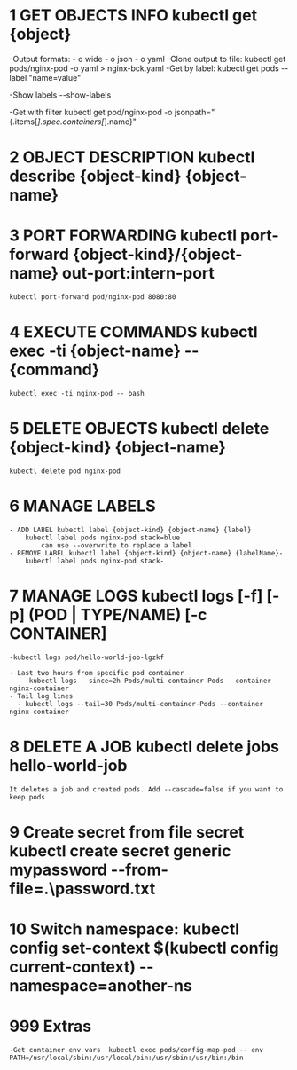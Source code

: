 
# 1 GET OBJECTS INFO kubectl get {object}

-Output formats:
    - o wide
    - o json
    - o yaml
-Clone output to file:
    kubectl get pods/nginx-pod -o yaml > nginx-bck.yaml
-Get by label:
 kubectl get pods --label "name=value"

-Show labels --show-labels

-Get with filter
kubectl get pod/nginx-pod -o jsonpath="{.items[*].spec.containers[*].name}"

# 2 OBJECT DESCRIPTION kubectl describe {object-kind} {object-name}

# 3 PORT FORWARDING kubectl port-forward {object-kind}/{object-name} out-port:intern-port

    kubectl port-forward pod/nginx-pod 8080:80

# 4 EXECUTE COMMANDS kubectl exec -ti {object-name} -- {command}

    kubectl exec -ti nginx-pod -- bash

# 5 DELETE OBJECTS kubectl delete {object-kind} {object-name}

    kubectl delete pod nginx-pod

# 6 MANAGE LABELS  

    - ADD LABEL kubectl label {object-kind} {object-name} {label}
        kubectl label pods nginx-pod stack=blue 
            can use --overwrite to replace a label
    - REMOVE LABEL kubectl label {object-kind} {object-name} {labelName}-
        kubectl label pods nginx-pod stack-

# 7 MANAGE LOGS kubectl logs [-f] [-p] (POD | TYPE/NAME) [-c CONTAINER]

    -kubectl logs pod/hello-world-job-lgzkf
     
    - Last two hours from specific pod container
      -  kubectl logs --since=2h Pods/multi-container-Pods --container nginx-container
    - Tail log lines
      - kubectl logs --tail=30 Pods/multi-container-Pods --container nginx-container

# 8 DELETE A JOB kubectl delete jobs hello-world-job 

    It deletes a job and created pods. Add --cascade=false if you want to keep pods

# 9 Create secret from file secret kubectl create secret generic mypassword --from-file=.\password.txt

# 10 Switch namespace: kubectl config set-context $(kubectl config current-context) -- namespace=another-ns

# 999 Extras

    -Get container env vars  kubectl exec pods/config-map-pod -- env PATH=/usr/local/sbin:/usr/local/bin:/usr/sbin:/usr/bin:/bin
